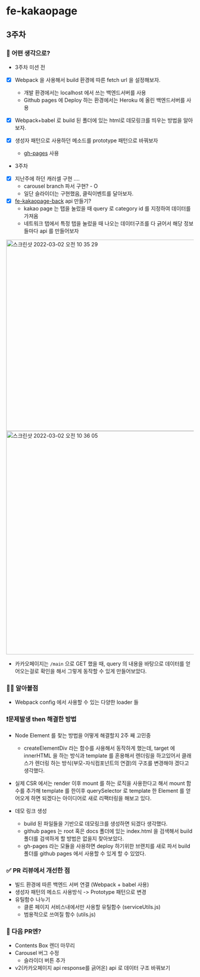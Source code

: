 # fe-kakaopage

## 3주차

### 🧐 어떤 생각으로?

- 3주차 미션 전

- [x] Webpack 을 사용해서 build 환경에 따른 fetch url 을 설정해보자.
  - 개발 환경에서는 localhost 에서 쓰는 백엔드서버를 사용
  - Github pages 에 Deploy 하는 환경에서는 Heroku 에 올린 백엔드서버를 사용
- [x] Webpack+babel 로 build 된 폴더에 있는 html로 데모링크를 띄우는 방법을 알아보자.
- [x] 생성자 패턴으로 사용하던 메소드를 prototype 패턴으로 바꿔보자

  - <a href="https://www.npmjs.com/package/gh-pages">gh-pages</a> 사용

- 3주차

- [x] 지난주에 하던 캐러셀 구현 ....
  - carousel branch 파서 구현? - O
  - 일단 슬라이더는 구현했음, 클릭이벤트를 달아보자.
- [x] <a href="https://github.com/healtheloper/fe-kakaopage-back">fe-kakaopage-back</a> api 만들기?
  - kakao page 는 탭을 눌렀을 때 query 로 category id 를 지정하여 데이터를 가져옴
  - 네트워크 탭에서 특정 탭을 눌렀을 때 나오는 데이터구조를 다 긁어서 해당 정보들마다 api 를 만들어보자

<img width="512" alt="스크린샷 2022-03-02 오전 10 35 29" src="https://user-images.githubusercontent.com/58503584/156277983-47c8aa6c-bd58-466c-a0b9-0408e8cc8c52.png">

<img width="598" alt="스크린샷 2022-03-02 오전 10 36 05" src="https://user-images.githubusercontent.com/58503584/156278027-71b87b6d-cd62-4986-96d8-dd0141da0fb9.png">

- 카카오페이지는 `/main` 으로 GET 했을 때, query 의 내용을 바탕으로 데이터를 얻어오는걸로 확인을 해서 그렇게 동작할 수 있게 만들어보았다.

### 🧑‍💻 알아볼점

- Webpack config 에서 사용할 수 있는 다양한 loader 들

### ❗️문제발생 then 해결한 방법

- Node Element 를 찾는 방법을 어떻게 해결할지 2주 째 고민중

  - createElementDiv 라는 함수를 사용해서 동작하게 했는데, target 에 innerHTML 을 하는 방식과 template 를 혼용해서 렌더링을 하고있어서 클래스가 렌더링 하는 방식(부모-자식컴포넌트의 연결)의 구조를 변경해야 겠다고 생각했다.

- 실제 CSR 에서는 render 이후 mount 를 하는 로직을 사용한다고 해서 mount 함수를 추가해 template 를 한이후 querySelector 로 template 한 Element 를 얻어오게 하면 되겠다는 아이디어로 새로 리팩터링을 해보고 있다.

- 데모 링크 생성
  - build 된 파일들을 기반으로 데모링크를 생성하면 되겠다 생각했다.
  - github pages 는 root 혹은 docs 폴더에 있는 index.html 을 검색해서 build 폴더를 검색하게 할 방법은 없을지 찾아보았다.
  - gh-pages 라는 모듈을 사용하면 deploy 하기위한 브랜치를 새로 파서 build 폴더를 github pages 에서 사용할 수 있게 할 수 있었다.

### ✅ PR 리뷰에서 개선한 점

- 빌드 환경에 따른 백엔드 서버 연결 (Webpack + babel 사용)
- 생성자 패턴의 메소드 사용방식 -> Prototype 패턴으로 변경
- 유틸함수 나누기
  - 클론 페이지 서비스내에서만 사용할 유틸함수 (serviceUtils.js)
  - 범용적으로 쓰여질 함수 (utils.js)

### 👋 다음 PR엔?

- Contents Box 렌더 마무리
- Carousel 버그 수정
  - 슬라이더 버튼 추가
- v2(카카오페이지 api response를 긁어온) api 로 데이터 구조 바꿔보기
